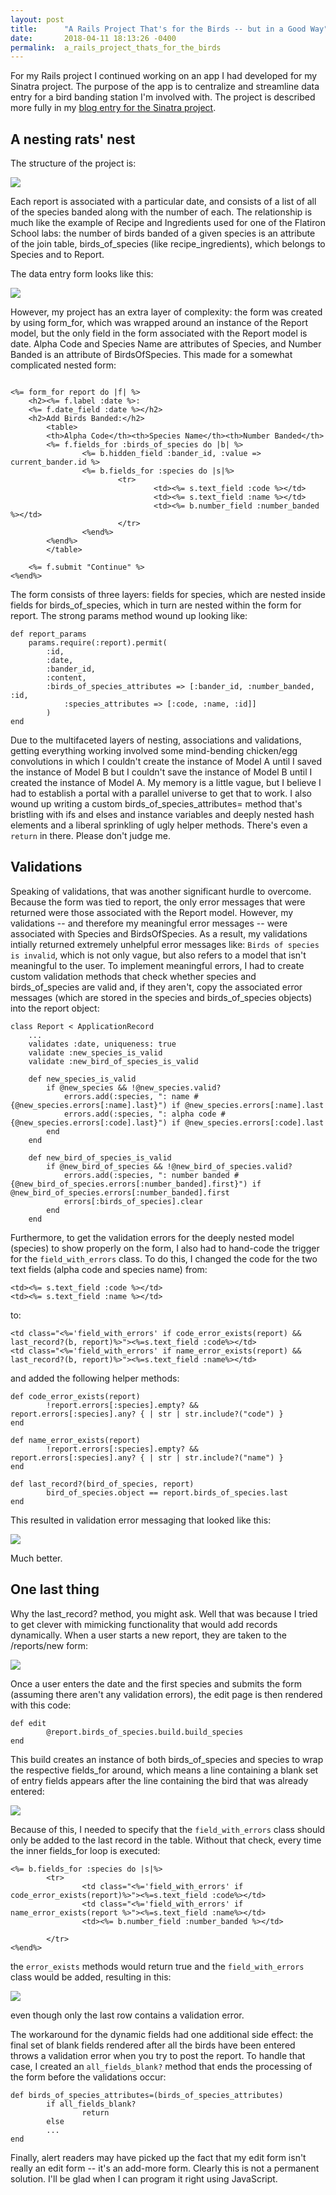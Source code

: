 ```yaml
---
layout: post
title:      "A Rails Project That's for the Birds -- but in a Good Way"
date:       2018-04-11 18:13:26 -0400
permalink:  a_rails_project_thats_for_the_birds
---
```


For my Rails project I continued working on an app I had developed for my Sinatra project. The purpose of the app is to centralize and streamline data entry for a bird banding station I'm involved with. The project is described more fully in my [blog entry for the Sinatra project](http://http://burtondev.com/sinatra_project).

## A nesting rats' nest 

The structure of the project is:

![](http://burtonux.com/flatiron_blog/project-model.jpg)

Each report is associated with a particular date, and consists of a list of all of the species banded along with the number of each. The relationship is much like the example of Recipe and Ingredients used for one of the Flatiron School labs: the number of birds banded of a given species is an attribute of the join table, birds_of_species (like recipe_ingredients), which belongs to Species and to Report. 

The data entry form looks like this:

![](http://burtonux.com/flatiron_blog/data-entry-form.jpg)

However, my project has an extra layer of complexity: the form was created by using form_for, which was wrapped around an instance of the Report model, but the only field in the form associated with the Report model is date. Alpha Code and Species Name are attributes of Species, and Number Banded is an attribute of BirdsOfSpecies. This made for a somewhat complicated nested form:

```

<%= form_for report do |f| %>
	<h2><%= f.label :date %>: 
	<%= f.date_field :date %></h2>
	<h2>Add Birds Banded:</h2>
		<table>
		<th>Alpha Code</th><th>Species Name</th><th>Number Banded</th>
		<%= f.fields_for :birds_of_species do |b| %>
				<%= b.hidden_field :bander_id, :value => current_bander.id %>
				<%= b.fields_for :species do |s|%>
						<tr>
								<td><%= s.text_field :code %></td>
								<td><%= s.text_field :name %></td>
								<td><%= b.number_field :number_banded %></td>
						</tr>
				<%end%>
		<%end%>
		</table>

	<%= f.submit "Continue" %>
<%end%>
```

The form consists of three layers: fields for species, which are nested inside fields for birds_of_species, which in turn are nested within the form for report. The strong params method wound up looking like:

```
def report_params
	params.require(:report).permit(
		:id,
		:date, 
		:bander_id,
		:content,
		:birds_of_species_attributes => [:bander_id, :number_banded, :id,
			:species_attributes => [:code, :name, :id]]
		)
end

```

Due to the multifaceted layers of nesting, associations and validations, getting everything working involved some mind-bending chicken/egg convolutions in which I couldn't create the instance of Model A until I saved the instance of Model B but I couldn't save the instance of Model B until I created the instance of Model A. My memory is a little vague, but I believe I had to establish a portal with a parallel universe to get that to work. I also wound up writing a custom birds_of_species_attributes= method that's bristling with ifs and elses and instance variables and deeply nested hash elements and a liberal sprinkling of ugly helper methods. There's even a `return` in there. Please don't judge me.

## Validations

Speaking of validations, that was another significant hurdle to overcome. Because the form was tied to report, the only error messages that were returned were those associated with the Report model. However, my validations -- and therefore my meaningful error messages -- were associated with Species and BirdsOfSpecies. As a result, my validations intially returned extremely unhelpful error messages like: `Birds of species is invalid`, which is not only vague, but also refers to a model that isn't meaningful to the user. To implement meaningful errors, I had to create custom validation methods that check whether species and birds_of_species are valid and, if they aren't, copy the associated error messages (which are stored in the species and birds_of_species objects) into the report object: 

```
class Report < ApplicationRecord
    ... 
    validates :date, uniqueness: true
    validate :new_species_is_valid
    validate :new_bird_of_species_is_valid

    def new_species_is_valid
        if @new_species && !@new_species.valid?
            errors.add(:species, ": name #{@new_species.errors[:name].last}") if @new_species.errors[:name].last
            errors.add(:species, ": alpha code #{@new_species.errors[:code].last}") if @new_species.errors[:code].last
        end
    end

    def new_bird_of_species_is_valid
        if @new_bird_of_species && !@new_bird_of_species.valid?
            errors.add(:species, ": number banded #{@new_bird_of_species.errors[:number_banded].first}") if @new_bird_of_species.errors[:number_banded].first
            errors[:birds_of_species].clear
        end
    end

```

Furthermore, to get the validation errors for the deeply nested model (species) to show properly on the form, I also had to hand-code the trigger for the `field_with_errors` class. To do this, I changed the code for the two text fields (alpha code and species name) from:

```
<td><%= s.text_field :code %></td>
<td><%= s.text_field :name %></td>
```

to:

```
<td class="<%='field_with_errors' if code_error_exists(report) && last_record?(b, report)%>"><%=s.text_field :code%></td>
<td class="<%='field_with_errors' if name_error_exists(report) && last_record?(b, report)%>"><%=s.text_field :name%></td>
```

and added the following helper methods:

```
def code_error_exists(report)
		!report.errors[:species].empty? && report.errors[:species].any? { | str | str.include?("code") }
end

def name_error_exists(report)
		!report.errors[:species].empty? && report.errors[:species].any? { | str | str.include?("name") }
end

def last_record?(bird_of_species, report)
		bird_of_species.object == report.birds_of_species.last
end
```

This resulted in validation error messaging that looked like this:

![](http://burtonux.com/flatiron_blog/validation-errors.jpg)

Much better.

## One last thing

Why the last_record? method, you might ask. Well that was because I tried to get clever with mimicking functionality that would add records dynamically. When a user starts a new report, they are taken to the /reports/new form:

![](http://burtonux.com/flatiron_blog/data-entry-form.jpg)

Once a user enters the date and the first species and submits the form (assuming there aren't any validation errors), the edit page is then rendered with this code:

```
def edit
		@report.birds_of_species.build.build_species
end
```

This build creates an instance of both birds_of_species and species to wrap the respective fields_for around, which means a line containing a blank set of entry fields appears after the line containing the bird that was already entered: 

![](http://burtonux.com/flatiron_blog/with-one-bird-added.jpg)

Because of this, I needed to specify that the `field_with_errors` class should only be added to the last record in the table. Without that check, every time the inner fields_for loop is executed:

```
<%= b.fields_for :species do |s|%>
		<tr>
				<td class="<%='field_with_errors' if code_error_exists(report)%>"><%=s.text_field :code%></td>
				<td class="<%='field_with_errors' if name_error_exists(report %>"><%=s.text_field :name%></td>
				<td><%= b.number_field :number_banded %></td>

		</tr>
<%end%>

```

the `error_exists` methods would return true and the `field_with_errors` class would be added, resulting in this:

![](http://burtonux.com/flatiron_blog/dodo.jpg)

even though only the last row contains a validation error. 

The workaround for the dynamic fields had one additional side effect: the final set of blank fields rendered after all the birds have been entered throws a validation error when you try to post the report. To handle that case, I created an `all_fields_blank?` method that ends the processing of the form before the validations occur: 

```
def birds_of_species_attributes=(birds_of_species_attributes)
		if all_fields_blank?
				return
		else
		...
end

```

Finally, alert readers may have picked up the fact that my edit form isn't really an edit form -- it's an add-more form. Clearly this is not a permanent solution. I'll be glad when I can program it right using JavaScript. 
